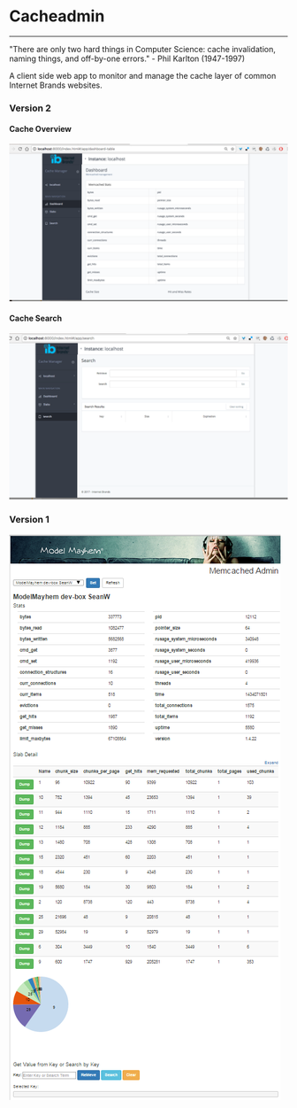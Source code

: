 # Cacheadmin
---
"There are only two hard things in Computer Science: cache invalidation, naming things, and off-by-one errors." - Phil Karlton (1947-1997)

A client side web app to monitor and manage the cache layer of common Internet Brands websites. 

### Version 2
#### Cache Overview
![GitHub Logo](screenshots/cacheadmin-overview.png)

#### Cache Search
![GitHub Logo](screenshots/cacheadmin-search.png)


### Version 1
![GitHub Logo](screenshots/cachemanager.png)
